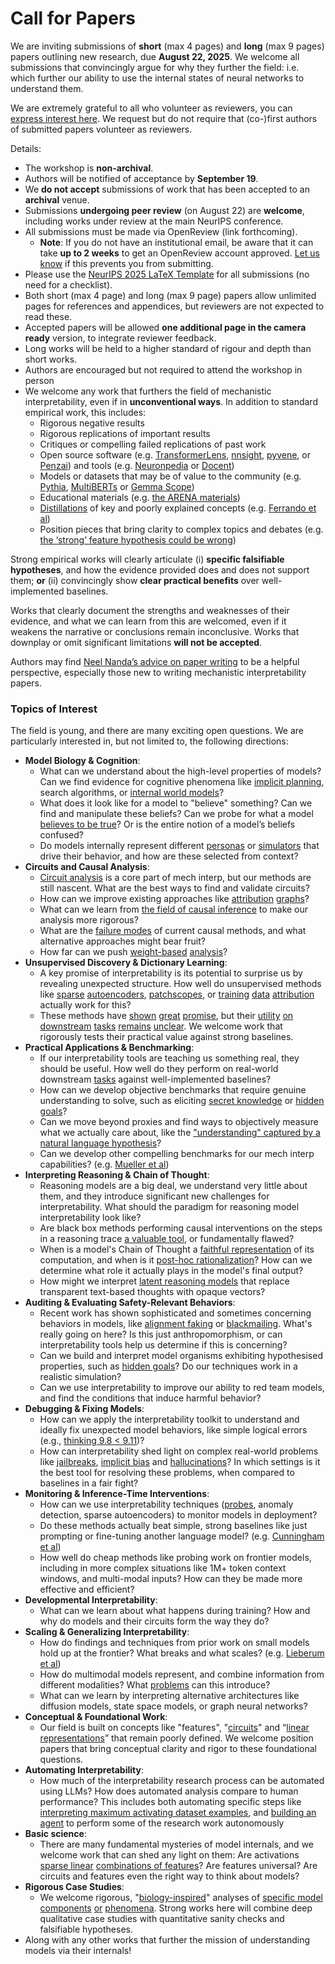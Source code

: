 # Call for Papers
We are inviting submissions of **short** (max 4 pages) and **long** (max 9 pages) papers outlining new research, due **August 22, 2025**. We welcome all submissions that convincingly argue for why they further the field: i.e. which further our ability to use the internal states of neural networks to understand them. 

We are extremely grateful to all who volunteer as reviewers, you can [express interest here](https://www.google.com/url?q=https://docs.google.com/forms/d/e/1FAIpQLSdiw1SJllzoTz_nqzDTzTOGb9DV3W_truQyh-WvYj_QGIi7Mg/viewform?usp%3Ddialog&sa=D&source=editors&ust=1753261831138413&usg=AOvVaw2W1gmDLQAfoXcNEQOjrh0B). We request but do not require that (co-)first authors of submitted papers volunteer as reviewers. 

Details: 
* The workshop is **non-archival**.
* Authors will be notified of acceptance by **September 19**.
* We **do not accept** submissions of work that has been accepted to an **archival** venue.
* Submissions **undergoing peer review** (on August 22) are **welcome**, including works under review at the main NeurIPS conference.
* All submissions must be made via OpenReview (link forthcoming).
  * **Note**: If you do not have an institutional email, be aware that it can take **up to 2 weeks** to get an OpenReview account approved. [Let us know](mailto:neurips2025@mechinterpworkshop.com) if this prevents you from submitting.
* Please use the [NeurIPS 2025 LaTeX Template](https://www.google.com/url?q=https://media.neurips.cc/Conferences/NeurIPS2025/Styles.zip&sa=D&source=editors&ust=1753261831140241&usg=AOvVaw185CFy1C8qN4tO-9taIbEr) for all submissions (no need for a checklist).
* Both short (max 4 page) and long (max 9 page) papers allow unlimited pages for references and appendices, but reviewers are not expected to read these.
* Accepted papers will be allowed **one additional page in the camera ready** version, to integrate reviewer feedback.
* Long works will be held to a higher standard of rigour and depth than short works.
* Authors are encouraged but not required to attend the workshop in person
* We welcome any work that furthers the field of mechanistic interpretability, even if in **unconventional ways**. In addition to standard empirical work, this includes:
  * Rigorous negative results
  * Rigorous replications of important results
  * Critiques or compelling failed replications of past work
  * Open source software (e.g. [TransformerLens](https://www.google.com/url?q=https://github.com/neelnanda-io/TransformerLens&sa=D&source=editors&ust=1753261831142219&usg=AOvVaw1iQqf4QaHbEJWDQKEbtAR4), [nnsight](https://www.google.com/url?q=https://github.com/ndif-team/nnsight&sa=D&source=editors&ust=1753261831142320&usg=AOvVaw2QOj80hxZQV2SJyXREG80I), [pyvene](https://www.google.com/url?q=https://github.com/stanfordnlp/pyvene/tree/main/pyvene/models/mlp&sa=D&source=editors&ust=1753261831142462&usg=AOvVaw0aChU2cAdijXGIPmxB7FeI), or [Penzai](https://www.google.com/url?q=https://github.com/google-deepmind/penzai&sa=D&source=editors&ust=1753261831142578&usg=AOvVaw0ckNfEzFuNcHvDbXc3haBC)) and tools (e.g. [Neuronpedia](https://www.google.com/url?q=http://neuronpedia.org&sa=D&source=editors&ust=1753261831142748&usg=AOvVaw3ITrG-z8ySNJchb0hogq_S) or [Docent](https://www.google.com/url?q=https://transluce.org/introducing-docent&sa=D&source=editors&ust=1753261831142878&usg=AOvVaw2Q9INHjl54Xrkaz6GjZF-o))
  * Models or datasets that may be of value to the community (e.g. [Pythia](https://www.google.com/url?q=https://arxiv.org/abs/2304.01373&sa=D&source=editors&ust=1753261831143130&usg=AOvVaw0O75x4OqoNMFPz_y-jjVWm), [MultiBERTs](https://www.google.com/url?q=https://arxiv.org/abs/2106.16163&sa=D&source=editors&ust=1753261831143252&usg=AOvVaw1wQVZKTbXyhdROciENzZ7g) or [Gemma Scope](https://www.google.com/url?q=https://arxiv.org/abs/2408.05147&sa=D&source=editors&ust=1753261831143354&usg=AOvVaw0sl5pU5gXJ4fjHdZSVp540))
  * Educational materials (e.g. [the ARENA materials](https://www.google.com/url?q=https://arena3-chapter1-transformer-interp.streamlit.app/&sa=D&source=editors&ust=1753261831143636&usg=AOvVaw3a-iCxuxzIMtkZ-ey2tUkR))
  * [Distillations](https://www.google.com/url?q=https://distill.pub/2017/research-debt/&sa=D&source=editors&ust=1753261831143797&usg=AOvVaw1EZCZPf9n9nat_bwL94mZf) of key and poorly explained concepts (e.g. [Ferrando et al](https://www.google.com/url?q=https://arxiv.org/abs/2405.00208&sa=D&source=editors&ust=1753261831143979&usg=AOvVaw00QS9ZHpT5qZ4xfufOE1W7))
  * Position pieces that bring clarity to complex topics and debates (e.g. [the ‘strong’ feature hypothesis could be wrong](https://www.google.com/url?q=https://www.alignmentforum.org/posts/tojtPCCRpKLSHBdpn/the-strong-feature-hypothesis-could-be-wrong&sa=D&source=editors&ust=1753261831144341&usg=AOvVaw0TW1sdnGRE55ft3L0l3yRE))

Strong empirical works will clearly articulate (i) **specific falsifiable hypotheses**, and how the evidence provided does and does not support them; **or** (ii) convincingly show **clear practical benefits** over well-implemented baselines. 

Works that clearly document the strengths and weaknesses of their evidence, and what we can learn from this are welcomed, even if it weakens the narrative or conclusions remain inconclusive. Works that downplay or omit significant limitations **will not be accepted**. 

Authors may find [Neel Nanda’s advice on paper writing](https://www.google.com/url?q=https://www.alignmentforum.org/posts/eJGptPbbFPZGLpjsp/highly-opinionated-advice-on-how-to-write-ml-papers&sa=D&source=editors&ust=1753261831146248&usg=AOvVaw1SVxhO1ndjiaG1H6CGnzjB) to be a helpful perspective, especially those new to writing mechanistic interpretability papers. 
### Topics of Interest
The field is young, and there are many exciting open questions. We are particularly interested in, but not limited to, the following directions: 
* **Model Biology & Cognition**:
  * What can we understand about the high-level properties of models? Can we find evidence for cognitive phenomena like [implicit planning](https://www.google.com/url?q=https://transformer-circuits.pub/2025/attribution-graphs/biology.html%23dives-poems&sa=D&source=editors&ust=1753261831147751&usg=AOvVaw1J1FEckmAw395iQbd6qHKH), search algorithms, or [internal world models](https://www.google.com/url?q=https://arxiv.org/abs/2210.13382&sa=D&source=editors&ust=1753261831147908&usg=AOvVaw3tBUN29EWAU_ULz8Jxum_e)?
  * What does it look like for a model to "believe" something? Can we find and manipulate these beliefs? Can we probe for what a model [believes to be true](https://www.google.com/url?q=https://arxiv.org/abs/2310.06824&sa=D&source=editors&ust=1753261831148238&usg=AOvVaw3GKQpAZdD0hlcgaSguaY9j)? Or is the entire notion of a model’s beliefs confused?
  * Do models internally represent different [personas](https://www.google.com/url?q=https://arxiv.org/abs/2406.12094&sa=D&source=editors&ust=1753261831148555&usg=AOvVaw2P_JL3eGECWAP8GY6dG91w) or [simulators](https://www.google.com/url?q=https://www.nature.com/articles/s41586-023-06647-8&sa=D&source=editors&ust=1753261831148731&usg=AOvVaw0Hj6Q9EZby6c3X7mC9Z-AS) that drive their behavior, and how are these selected from context?
* **Circuits and Causal Analysis**:
  * [Circuit analysis](https://www.google.com/url?q=https://distill.pub/2020/circuits/zoom-in/&sa=D&source=editors&ust=1753261831149146&usg=AOvVaw2tAJH2Xb42yeDP8Ufs-L2N) is a core part of mech interp, but our methods are still nascent. What are the best ways to find and validate circuits?
  * How can we improve existing approaches like [attribution](https://www.google.com/url?q=https://arxiv.org/abs/2406.11944&sa=D&source=editors&ust=1753261831149515&usg=AOvVaw2DNFxRdpsvW10VPgcdLUIo) [graphs](https://www.google.com/url?q=https://transformer-circuits.pub/2025/attribution-graphs/methods.html&sa=D&source=editors&ust=1753261831149691&usg=AOvVaw3DexEJlJzTum3pysbS7VdR)?
  * What can we learn from [the field of causal inference](https://www.google.com/url?q=https://arxiv.org/abs/2407.04690&sa=D&source=editors&ust=1753261831149989&usg=AOvVaw1vFjjgwY1ZupfajDHS7YNK) to make our analysis more rigorous?
  * What are the [failure modes](https://www.google.com/url?q=https://arxiv.org/abs/2307.15771&sa=D&source=editors&ust=1753261831150190&usg=AOvVaw2RXA_7lAaPfIR_F9_YEfXQ) of current causal methods, and what alternative approaches might bear fruit?
  * How far can we push [weight-based](https://www.google.com/url?q=https://arxiv.org/abs/2301.05217&sa=D&source=editors&ust=1753261831150451&usg=AOvVaw1BVXLzu6OgT_MkICHfROAm) [analysis](https://www.google.com/url?q=https://arxiv.org/abs/2410.08417&sa=D&source=editors&ust=1753261831150541&usg=AOvVaw1tgSyHJ9PUV5CCQpcoEFxX)?
* **Unsupervised Discovery & Dictionary Learning**:
  * A key promise of interpretability is its potential to surprise us by revealing unexpected structure. How well do unsupervised methods like [sparse](https://www.google.com/url?q=https://arxiv.org/abs/2103.15949&sa=D&source=editors&ust=1753261831151027&usg=AOvVaw2nbM-86H6brWg6BsQmy-O-) [autoencoders](https://www.google.com/url?q=https://transformer-circuits.pub/2023/monosemantic-features&sa=D&source=editors&ust=1753261831151143&usg=AOvVaw17hlw1gaUnm4VxPBrr2D3V), [patch](https://www.google.com/url?q=https://arxiv.org/abs/2401.06102&sa=D&source=editors&ust=1753261831151223&usg=AOvVaw1SvyX0KZOtjGc4Y_3kC4Tt)[scopes](https://www.google.com/url?q=https://arxiv.org/abs/2403.10949v2&sa=D&source=editors&ust=1753261831151287&usg=AOvVaw2Z3fSJqIRuKJk8m33371Ay), or [training](https://www.google.com/url?q=https://proceedings.mlr.press/v70/koh17a?ref%3Dhttps://githubhelp.com&sa=D&source=editors&ust=1753261831151403&usg=AOvVaw0khGDMTx8tWqV1GVgbSFYc) [data](https://www.google.com/url?q=https://arxiv.org/abs/2308.03296&sa=D&source=editors&ust=1753261831151484&usg=AOvVaw2oGKR7l1eHvTjfnt1GtVDC) [attribution](https://www.google.com/url?q=https://arxiv.org/abs/2205.11482&sa=D&source=editors&ust=1753261831151588&usg=AOvVaw3UBoDJfCTlTUfBIoGeL0vr) actually work for this?
  * These methods have [shown](https://www.google.com/url?q=https://transformer-circuits.pub/2024/scaling-monosemanticity/index.html&sa=D&source=editors&ust=1753261831151804&usg=AOvVaw3uiKXEysnDrkWTq8G4FgQ0) [great](https://www.google.com/url?q=https://transformer-circuits.pub/2025/attribution-graphs/biology.html&sa=D&source=editors&ust=1753261831151916&usg=AOvVaw2txAMwZMngkOhtieC9NsSi) [promise](https://www.google.com/url?q=https://arxiv.org/abs/2503.10965&sa=D&source=editors&ust=1753261831151997&usg=AOvVaw2OqAwNwt_gS8VFhRYhUOAW), but their [utility](https://www.google.com/url?q=https://arxiv.org/abs/2502.16681&sa=D&source=editors&ust=1753261831152118&usg=AOvVaw0zWmKYfewpFsx93TWcYKiz) [on](https://www.google.com/url?q=https://www.tilderesearch.com/blog/sieve&sa=D&source=editors&ust=1753261831152205&usg=AOvVaw1DQ4WlRKpmqXmDUd9FeR19) [downstream](https://www.google.com/url?q=https://arxiv.org/abs/2501.17148&sa=D&source=editors&ust=1753261831152303&usg=AOvVaw3oDElZON2y5EcUOJ_UPyLZ) [tasks](https://www.google.com/url?q=https://transformer-circuits.pub/2024/features-as-classifiers/index.html&sa=D&source=editors&ust=1753261831152419&usg=AOvVaw0gfEs3Y19AqEhwyMx1vw8-) [remains](https://www.google.com/url?q=https://arxiv.org/abs/2502.04382&sa=D&source=editors&ust=1753261831152502&usg=AOvVaw2--PmbKpu77arXhBwrek9C) [unclear](https://www.google.com/url?q=https://www.alignmentforum.org/posts/4uXCAJNuPKtKBsi28/negative-results-for-saes-on-downstream-tasks&sa=D&source=editors&ust=1753261831152756&usg=AOvVaw23dvSBDXFtfJOyXkXnkECe). We welcome work that rigorously tests their practical value against strong baselines.
* **Practical Applications & Benchmarking**:
  * If our interpretability tools are teaching us something real, they should be useful. How well do they perform on real-world downstream [tasks](https://www.google.com/url?q=https://www.lesswrong.com/posts/wGRnzCFcowRCrpX4Y/downstream-applications-as-validation-of-interpretability&sa=D&source=editors&ust=1753261831153563&usg=AOvVaw1O5lzLv-yX9gYQLTOfYCYq) against well-implemented baselines?
  * How can we develop objective benchmarks that require genuine understanding to solve, such as eliciting [secret knowledge](https://www.google.com/url?q=https://arxiv.org/abs/2505.14352&sa=D&source=editors&ust=1753261831153896&usg=AOvVaw1Bl28WY7mlxncrgejXawgl) or [hidden goals](https://www.google.com/url?q=https://arxiv.org/abs/2503.10965&sa=D&source=editors&ust=1753261831153993&usg=AOvVaw2bjj4TAQ4IcIsEkg06k_17)?
  * Can we move beyond proxies and find ways to objectively measure what we actually care about, like the ["understanding" captured by a natural language hypothesis](https://www.google.com/url?q=https://arxiv.org/abs/2502.04382&sa=D&source=editors&ust=1753261831154367&usg=AOvVaw087buGE8EuPX0G8cMDHqpQ)?
  * Can we develop other compelling benchmarks for our mech interp capabilities? (e.g. [Mueller et al](https://www.google.com/url?q=https://arxiv.org/abs/2504.13151&sa=D&source=editors&ust=1753261831154642&usg=AOvVaw22BeDCeAOmLbnvi8bqZ3Jt))
* **Interpreting Reasoning & Chain of Thought**:
  * Reasoning models are a big deal, we understand very little about them, and they introduce significant new challenges for interpretability. What should the paradigm for reasoning model interpretability look like?
  * Are black box methods performing causal interventions on the steps in a reasoning trace [a valuable tool](https://www.google.com/url?q=https://arxiv.org/abs/2506.19143&sa=D&source=editors&ust=1753261831155375&usg=AOvVaw1hz5ytKkkEtNY3PykEKeV2), or fundamentally flawed?
  * When is a model's Chain of Thought a [faithful representation](https://www.google.com/url?q=https://arxiv.org/abs/2305.04388&sa=D&source=editors&ust=1753261831155728&usg=AOvVaw3gr_sSjyYqdYwZvzJh0Dcv) of its computation, and when is it [post-hoc rationalization](https://www.google.com/url?q=https://arxiv.org/abs/2503.08679&sa=D&source=editors&ust=1753261831155970&usg=AOvVaw007zLmy77isJtogAUhv1tT)? How can we determine what role it actually plays in the model's final output?
  * How might we interpret [latent reasoning models](https://www.google.com/url?q=https://arxiv.org/abs/2412.06769&sa=D&source=editors&ust=1753261831156356&usg=AOvVaw0TikyJEYm1SecPpjMhVy6x) that replace transparent text-based thoughts with opaque vectors?
* **Auditing & Evaluating Safety-Relevant Behaviors**:
  * Recent work has shown sophisticated and sometimes concerning behaviors in models, like [alignment faking](https://www.google.com/url?q=https://arxiv.org/abs/2412.14093&sa=D&source=editors&ust=1753261831156915&usg=AOvVaw28CVKQAHZ-ykpuRdfK-cKZ) or [blackmailing](https://www.google.com/url?q=https://www.anthropic.com/research/agentic-misalignment&sa=D&source=editors&ust=1753261831157044&usg=AOvVaw36hBwS-D1KBKVXqMdWrkXf). What's really going on here? Is this just anthropomorphism, or can interpretability tools help us determine if this is concerning?
  * Can we build and interpret model organisms exhibiting hypothesised properties, such as [hidden goals](https://www.google.com/url?q=https://arxiv.org/abs/2503.10965&sa=D&source=editors&ust=1753261831157470&usg=AOvVaw2slF6rLjX_qSxefc8M8zxk)? Do our techniques work in a realistic simulation?
  * Can we use interpretability to improve our ability to red team models, and find the conditions that induce harmful behavior?
* **Debugging & Fixing Models**:
  * How can we apply the interpretability toolkit to understand and ideally fix unexpected model behaviors, like simple logical errors (e.g., [thinking 9.8 < 9.11](https://www.google.com/url?q=https://transluce.org/observability-interface&sa=D&source=editors&ust=1753261831158235&usg=AOvVaw1SzG1ALP6h61Vc-vxzg1sr))?
  * How can interpretability shed light on complex real-world problems like [jailbreaks](https://www.google.com/url?q=https://transformer-circuits.pub/2025/attribution-graphs/biology.html%23dives-jailbreak&sa=D&source=editors&ust=1753261831158626&usg=AOvVaw3lIu8YBV3uxY9wRTXhK8Qj), [implicit bias](https://www.google.com/url?q=https://arxiv.org/abs/2506.10922&sa=D&source=editors&ust=1753261831158752&usg=AOvVaw1c12_vebGrYIewoVRN8IoZ) and [hallucinations](https://www.google.com/url?q=https://arxiv.org/abs/2411.14257&sa=D&source=editors&ust=1753261831158856&usg=AOvVaw3-84jKJRHNB28Pk49Rtdbl)? In which settings is it the best tool for resolving these problems, when compared to baselines in a fair fight?
* **Monitoring & Inference-Time Interventions**:
  * How can we use interpretability techniques ([probes](https://www.google.com/url?q=https://arxiv.org/abs/2102.12452&sa=D&source=editors&ust=1753261831159509&usg=AOvVaw0M5lS-ASwpq6cLt9wzgFI6), anomaly detection, sparse autoencoders) to monitor models in deployment?
  * Do these methods actually beat simple, strong baselines like just prompting or fine-tuning another language model? (e.g. [Cunningham et al](https://www.google.com/url?q=https://alignment.anthropic.com/2025/cheap-monitors/&sa=D&source=editors&ust=1753261831159972&usg=AOvVaw3_4CogsFr660Wb6EArWZqU))
  * How well do cheap methods like probing work on frontier models, including in more complex situations like 1M+ token context windows, and multi-modal inputs? How can they be made more effective and efficient?
* **Developmental Interpretability**:
  * What can we learn about what happens during training? How and why do models and their circuits form the way they do?
* **Scaling & Generalizing Interpretability**:
  * How do findings and techniques from prior work on small models hold up at the frontier? What breaks and what scales? (e.g. [Lieberum et al](https://www.google.com/url?q=https://arxiv.org/abs/2307.09458&sa=D&source=editors&ust=1753261831161116&usg=AOvVaw0RVcUINJQF-oO2amDVlrRV))
  * How do multimodal models represent, and combine information from different modalities? What [problems](https://www.google.com/url?q=https://openreview.net/pdf?id%3DVUhRdZp8ke&sa=D&source=editors&ust=1753261831161393&usg=AOvVaw1FmZd642GRloCx5oqlqGjM) can this introduce?
  * What can we learn by interpreting alternative architectures like diffusion models, state space models, or graph neural networks?
* **Conceptual & Foundational Work**:
  * Our field is built on concepts like "features", "[circuits](https://www.google.com/url?q=https://distill.pub/2020/circuits/zoom-in/&sa=D&source=editors&ust=1753261831161974&usg=AOvVaw1fEL00o1ZB4WD0V0oP-Kno)" and “[linear representations](https://www.google.com/url?q=https://transformer-circuits.pub/2024/july-update/index.html%23linear-representations&sa=D&source=editors&ust=1753261831162138&usg=AOvVaw3fwsVz4fCRlsuZQqXW4rPM)” that remain poorly defined. We welcome position papers that bring conceptual clarity and rigor to these foundational questions.
* **Automating Interpretability**:
  * How much of the interpretability research process can be automated using LLMs? How does automated analysis compare to human performance? This includes both automating specific steps like [interpreting maximum activating dataset examples](https://www.google.com/url?q=https://openaipublic.blob.core.windows.net/neuron-explainer/paper/index.html&sa=D&source=editors&ust=1753261831162936&usg=AOvVaw3mN9MYGTzqvP6fy0ZqX4pf), and [building an agent](https://www.google.com/url?q=https://arxiv.org/abs/2404.14394&sa=D&source=editors&ust=1753261831163058&usg=AOvVaw38YoFQzqR_kUtKRe_kmvsq) to perform some of the research work autonomously
* **Basic science**:
  * There are many fundamental mysteries of model internals, and we welcome work that can shed any light on them: Are activations [sparse linear](https://www.google.com/url?q=https://arxiv.org/abs/1601.03764&sa=D&source=editors&ust=1753261831163519&usg=AOvVaw37tizBacRleK5Az6rYmgVj) [combinations of features](https://www.google.com/url?q=https://transformer-circuits.pub/2022/toy_model/index.html&sa=D&source=editors&ust=1753261831163652&usg=AOvVaw0RK_2yP_vrAXI_plSJ8pZM)? Are features universal? Are circuits and features even the right way to think about models?
* **Rigorous Case Studies**:
  * We welcome rigorous, "[biology-inspired](https://www.google.com/url?q=https://distill.pub/2020/circuits/curve-circuits/&sa=D&source=editors&ust=1753261831164145&usg=AOvVaw3vrm3hO3P4CYADD3aZcBUh)" analyses of [specific model](https://www.google.com/url?q=https://arxiv.org/abs/2310.04625&sa=D&source=editors&ust=1753261831164267&usg=AOvVaw3bnCxUzvepXdIKfhsQrF9i) [components](https://www.google.com/url?q=https://transformer-circuits.pub/2024/scaling-monosemanticity/index.html&sa=D&source=editors&ust=1753261831164394&usg=AOvVaw0fJr6CFmsFuaDVWZ1xpPM8) [or](https://www.google.com/url?q=https://arxiv.org/abs/2305.01610&sa=D&source=editors&ust=1753261831164474&usg=AOvVaw1TJa8-3P89m3iyEdo5MBZh) [phenomena](https://www.google.com/url?q=https://arxiv.org/abs/2306.09346&sa=D&source=editors&ust=1753261831164621&usg=AOvVaw12oUW9wv_xuOQXrWPsN3be). Strong works here will combine deep qualitative case studies with quantitative sanity checks and falsifiable hypotheses.
* Along with any other works that further the mission of understanding models via their internals!